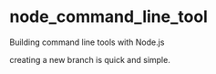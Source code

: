 # node_command_line_tool
Building command line tools with Node.js

creating a new branch is quick and simple.

